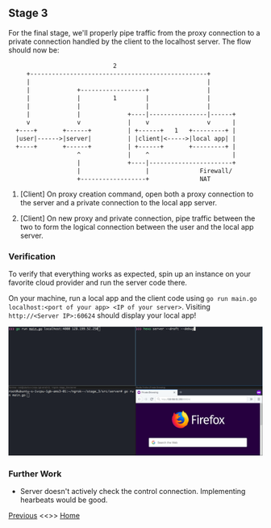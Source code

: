 ## Stage 3
For the final stage, we'll properly pipe traffic from the proxy connection to a private connection handled by the client to the localhost server. The flow should now be:

```
                             2
     +-------------------------------------------------+
     |                                                 |
     |             +------------------+                |
     |             |         1        |                |
     |             |                  |                |
     |             |             +----|----------------|------+
     v             v             |    v                v      |
  +----+       +------+          | +------+   1   +---------+ |
  |user|------>|server|          | |client|<----->|local app| |
  +----+       +------+          | +------+       +---------+ |
                   ^             |    ^                       |
                   |             +----|-----------------------+
                   |                  |              Firewall/
                   +------------------+              NAT
```

1) [Client] On proxy creation command, open both a proxy connection to the server and a private connection to the local app server.

2) [Client] On new proxy and private connection, pipe traffic between the two to form the logical connection between the user and the local app server.

### Verification
To verify that everything works as expected, spin up an instance on your favorite cloud provider and run the server code there.

On your machine, run a local app and the client code using `go run main.go localhost:<port of your app> <IP of your server>`. Visiting `http://<Server IP>:60624` should display your local app!

![Tragedy of Darth Plagueis the Wise](e2e_demo.gif)

### Further Work
* Server doesn't actively check the control connection. Implementing hearbeats would be good.


[Previous](../stage_2/README.md) <<>> [Home](../README.md)
